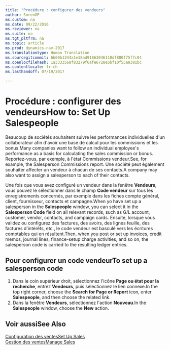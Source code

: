 ```yaml
---
title: "Procédure : configurer des vendeurs"
author: SorenGP
ms.custom: na
ms.date: 09/22/2016
ms.reviewer: na
ms.suite: na
ms.tgt_pltfrm: na
ms.topic: article
ms.prod: dynamics-nav-2017
ms.translationtype: Human Translation
ms.sourcegitcommit: 6b60b1344a1e18ad91863046110df880f75f7c04
ms.openlocfilehash: 1a3333568f83279f6afe6728e5bf10f55a9381bc
ms.contentlocale: fr-ch
ms.lasthandoff: 07/19/2017

---
```


# <a name="how-to-set-up-salespeople"></a><span data-ttu-id="9a2f4-102">Procédure : configurer des vendeurs</span><span class="sxs-lookup"><span data-stu-id="9a2f4-102">How to: Set Up Salespeople</span></span>
<span data-ttu-id="9a2f4-103">Beaucoup de sociétés souhaitent suivre les performances individuelles d'un collaborateur afin d'avoir une base de calcul pour les commissions et les bonus.</span><span class="sxs-lookup"><span data-stu-id="9a2f4-103">Many companies want to follow an individual employee's performance as a basis for calculating the sales commission or bonus.</span></span> <span data-ttu-id="9a2f4-104">Reportez-vous, par exemple, à l'état Commissions vendeur.</span><span class="sxs-lookup"><span data-stu-id="9a2f4-104">See, for example, the Salesperson Commissions report.</span></span> <span data-ttu-id="9a2f4-105">Une société peut également souhaiter affecter un vendeur à chacun de ses contacts.</span><span class="sxs-lookup"><span data-stu-id="9a2f4-105">A company may also want to assign a salesperson to each of their contacts.</span></span>

<span data-ttu-id="9a2f4-106">Une fois que vous avez configuré un vendeur dans la fenêtre **Vendeurs**, vous pouvez le sélectionner dans le champ **Code vendeur** sur tous les enregistrements concernés, par exemple dans les fiches compte général, client, fournisseur, contacts et campagne.</span><span class="sxs-lookup"><span data-stu-id="9a2f4-106">When yo have set up a salesperson in the **Salespeople** window, you can select it in the **Salesperson Code** field on all relevant records, such as G/L account, customer, vendor, contacts, and campaign cards.</span></span> <span data-ttu-id="9a2f4-107">Ensuite, lorsque vous validez ou configurez des factures, des avoirs, des lignes feuille, des factures d'intérêts, etc., le code vendeur est basculé vers les écritures comptables qui en résultent.</span><span class="sxs-lookup"><span data-stu-id="9a2f4-107">Then, when you post or set up invoices, credit memos, journal lines, finance-setup charge activities, and so on, the salesperson code is carried to the resulting ledger entries.</span></span>

## <a name="to-set-up-a-salesperson-code"></a><span data-ttu-id="9a2f4-108">Pour configurer un code vendeur</span><span class="sxs-lookup"><span data-stu-id="9a2f4-108">To set up a salesperson code</span></span>
1. <span data-ttu-id="9a2f4-109">Dans le coin supérieur droit, sélectionnez l'icône **Page ou état pour la recherche**, entrez **Vendeurs**, puis sélectionnez le lien connexe.</span><span class="sxs-lookup"><span data-stu-id="9a2f4-109">In the top right corner, choose the **Search for Page or Report** icon, enter **Salespeople**, and then choose the related link.</span></span>
2. <span data-ttu-id="9a2f4-110">Dans la fenêtre **Vendeurs**, sélectionnez l'action **Nouveau**.</span><span class="sxs-lookup"><span data-stu-id="9a2f4-110">In the **Salespeople** window, choose the **New** action.</span></span>

## <a name="see-also"></a><span data-ttu-id="9a2f4-111">Voir aussi</span><span class="sxs-lookup"><span data-stu-id="9a2f4-111">See Also</span></span>  
[<span data-ttu-id="9a2f4-112">Configuration des ventes</span><span class="sxs-lookup"><span data-stu-id="9a2f4-112">Set Up Sales</span></span>](sales-setup-sales.md)  
[<span data-ttu-id="9a2f4-113">Gestion des ventes</span><span class="sxs-lookup"><span data-stu-id="9a2f4-113">Manage Sales</span></span>](sales-manage-sales.md)

